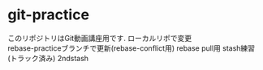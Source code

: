# git-practice
このリポジトリはGit動画講座用です.
ローカルリポで変更  
rebase-practiceブランチで更新(rebase-conflict用)
rebase pull用
stash練習(トラック済み)
2ndstash